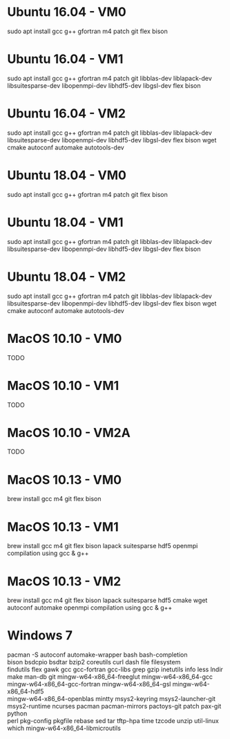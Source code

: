 # Ubuntu 16.04 - VM0

sudo apt install gcc g++ gfortran m4 patch git flex bison

# Ubuntu 16.04 - VM1
sudo apt install gcc g++ gfortran m4 patch git libblas-dev liblapack-dev libsuitesparse-dev libopenmpi-dev libhdf5-dev libgsl-dev flex bison

# Ubuntu 16.04 - VM2
sudo apt install gcc g++ gfortran m4 patch git libblas-dev liblapack-dev libsuitesparse-dev libopenmpi-dev libhdf5-dev libgsl-dev flex bison wget cmake autoconf automake autotools-dev

# Ubuntu 18.04 - VM0
sudo apt install gcc g++ gfortran m4 patch git flex bison

# Ubuntu 18.04 - VM1
sudo apt install gcc g++ gfortran m4 patch git libblas-dev liblapack-dev libsuitesparse-dev libopenmpi-dev libhdf5-dev libgsl-dev flex bison

# Ubuntu 18.04 - VM2
sudo apt install gcc g++ gfortran m4 patch git libblas-dev liblapack-dev libsuitesparse-dev libopenmpi-dev libhdf5-dev libgsl-dev flex bison wget cmake autoconf automake autotools-dev

# MacOS 10.10 - VM0
TODO

# MacOS 10.10 - VM1
TODO

# MacOS 10.10 - VM2A
TODO

# MacOS 10.13 - VM0
brew install gcc m4 git flex bison

# MacOS 10.13 - VM1
brew install gcc m4 git flex bison lapack suitesparse hdf5
openmpi compilation using gcc & g++

# MacOS 10.13 - VM2
brew install gcc m4 git flex bison lapack suitesparse hdf5 cmake wget autoconf automake
openmpi compilation using gcc & g++

# Windows 7
pacman -S autoconf automake-wrapper bash bash-completion \
    bison bsdcpio bsdtar bzip2 coreutils curl dash file filesystem \
    findutils flex gawk gcc gcc-fortran gcc-libs grep gzip inetutils info less lndir \
    make man-db git mingw-w64-x86_64-freeglut mingw-w64-x86_64-gcc \
    mingw-w64-x86_64-gcc-fortran mingw-w64-x86_64-gsl mingw-w64-x86_64-hdf5 \
    mingw-w64-x86_64-openblas mintty msys2-keyring msys2-launcher-git \
    msys2-runtime ncurses pacman pacman-mirrors pactoys-git patch pax-git python \
    perl pkg-config pkgfile rebase sed tar tftp-hpa time tzcode unzip util-linux which mingw-w64-x86_64-libmicroutils
